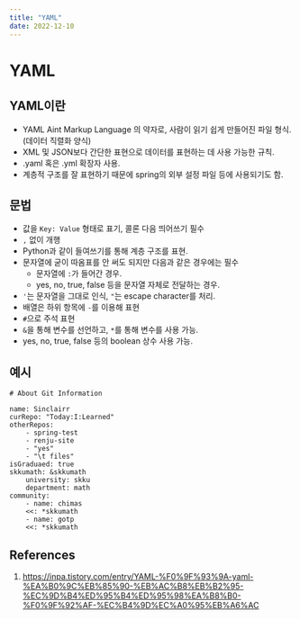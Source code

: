 ```yaml
---
title: "YAML"
date: 2022-12-10
---
```


# YAML

## YAML이란

- YAML Aint Markup Language 의 약자로, 사람이 읽기 쉽게 만들어진 파일 형식. (데이터 직렬화 양식)
- XML 및 JSON보다 간단한 표현으로 데이터를 표현하는 데 사용 가능한 규칙.
- .yaml 혹은 .yml 확장자 사용.
- 계층적 구조를 잘 표현하기 때문에 spring의 외부 설정 파일 등에 사용되기도 함.

## 문법

- 값을 `Key: Value` 형태로 표기, 콜론 다음 띄어쓰기 필수
- `,` 없이 개행
- Python과 같이 들여쓰기를 통해 계층 구조를 표현.
- 문자열에 굳이 따옴표를 안 써도 되지만 다음과 같은 경우에는 필수
  - 문자열에 `:`가 들어간 경우.
  - yes, no, true, false 등을 문자열 자체로 전달하는 경우.
- `'`는 문자열을 그대로 인식, `"`는 escape character를 처리.
- 배열은 하위 항목에 `-`를 이용해 표현
- `#`으로 주석 표현
- `&`을 통해 변수를 선언하고, `*`를 통해 변수를 사용 가능.
- yes, no, true, false 등의 boolean 상수 사용 가능.

## 예시

```YML
# About Git Information

name: Sinclairr
curRepo: "Today:I:Learned"
otherRepos:
    - spring-test
    - renju-site
    - "yes"
    - "\t files"
isGraduaed: true
skkumath: &skkumath
    university: skku
    department: math
community:
    - name: chimas
    <<: *skkumath
    - name: gotp
    <<: *skkumath
```

## References

1. https://inpa.tistory.com/entry/YAML-%F0%9F%93%9A-yaml-%EA%B0%9C%EB%85%90-%EB%AC%B8%EB%B2%95-%EC%9D%B4%ED%95%B4%ED%95%98%EA%B8%B0-%F0%9F%92%AF-%EC%B4%9D%EC%A0%95%EB%A6%AC
